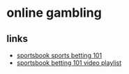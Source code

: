 # online gambling

## links

- [sportsbook sports betting 101](https://www.williamhill.com/us/how-to-bet/sports-betting-101)
- [sportsbook betting 101 video playlist](https://www.youtube.com/watch?v=9exnoZtymyY&list=PLMZG-BzBi6UMP6O4GJXjak3GH1A3MTGDz)
